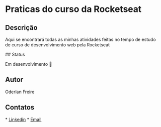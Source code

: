 # Praticas do curso da Rocketseat

## Descrição
<p>Aqui se encontrará todas as minhas atividades feitas no tempo de estudo de curso de desenvolvimento web pela Rocketseat</p>
## Status
<p>Em desenvolvimento 🚧 </p>

## Autor
<p>Oderlan Freire

## Contatos
<p>
* <a href="https://www.linkedin.com/in/oderlanfs/">Linkedin</a>
* <a href="oderlanfreire@gmail.com">Email</a>
</p>